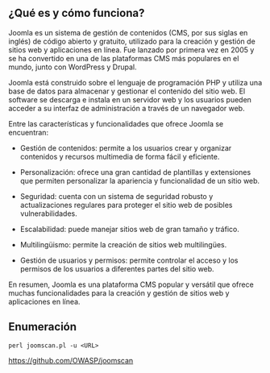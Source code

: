 ## ¿Qué es y cómo funciona?

Joomla es un sistema de gestión de contenidos (CMS, por sus siglas en inglés) de código abierto y gratuito, utilizado para la creación y gestión de sitios web y aplicaciones en línea. Fue lanzado por primera vez en 2005 y se ha convertido en una de las plataformas CMS más populares en el mundo, junto con WordPress y Drupal.

Joomla está construido sobre el lenguaje de programación PHP y utiliza una base de datos para almacenar y gestionar el contenido del sitio web. El software se descarga e instala en un servidor web y los usuarios pueden acceder a su interfaz de administración a través de un navegador web.

Entre las características y funcionalidades que ofrece Joomla se encuentran:

- Gestión de contenidos: permite a los usuarios crear y organizar contenidos y recursos multimedia de forma fácil y eficiente.

- Personalización: ofrece una gran cantidad de plantillas y extensiones que permiten personalizar la apariencia y funcionalidad de un sitio web.

- Seguridad: cuenta con un sistema de seguridad robusto y actualizaciones regulares para proteger el sitio web de posibles vulnerabilidades.

- Escalabilidad: puede manejar sitios web de gran tamaño y tráfico.

- Multilingüismo: permite la creación de sitios web multilingües.

- Gestión de usuarios y permisos: permite controlar el acceso y los permisos de los usuarios a diferentes partes del sitio web.


En resumen, Joomla es una plataforma CMS popular y versátil que ofrece muchas funcionalidades para la creación y gestión de sitios web y aplicaciones en línea.

## Enumeración

```
perl joomscan.pl -u <URL>
```

https://github.com/OWASP/joomscan